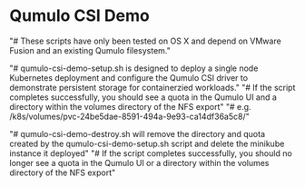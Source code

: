 # Qumulo CSI Demo

"# These scripts have only been tested on OS X and depend on VMware Fusion and an existing Qumulo filesystem."

"# qumulo-csi-demo-setup.sh is designed to deploy a single node Kubernetes deployment and configure the Qumulo CSI driver to demonstrate persistent storage for containerzied workloads."
"# If the script completes successfully, you should see a quota in the Qumulo UI and a directory within the volumes directory of the NFS export"
"# e.g. /k8s/volumes/pvc-24be5dae-8591-494a-9e93-ca14df36a5c8/"

"# qumulo-csi-demo-destroy.sh will remove the directory and quota created by the qumulo-csi-demo-setup.sh script and delete the minikube instance it deployed"
"# If the script completes successfully, you should no longer see a quota in the Qumulo UI or a directory within the volumes directory of the NFS export"